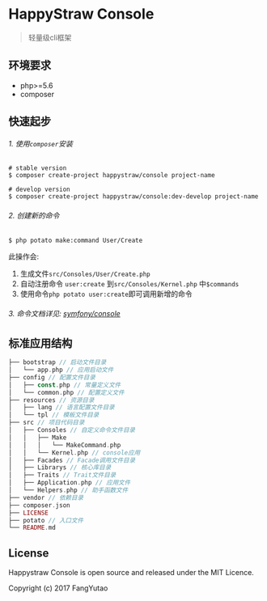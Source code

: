 # HappyStraw Console

> 轻量级cli框架

## 环境要求

* php>=5.6
* composer

## 快速起步

###### 1. 使用`composer`安装
```shell
# stable version
$ composer create-project happystraw/console project-name

# develop version
$ composer create-project happystraw/console:dev-develop project-name
```

###### 2. 创建新的命令

```shell
$ php potato make:command User/Create
```

此操作会:

1. 生成文件`src/Consoles/User/Create.php`
2. 自动注册命令 `user:create` 到`src/Consoles/Kernel.php` 中`$commands`
3. 使用命令`php potato user:create`即可调用新增的命令


###### 3. 命令文档详见: [symfony/console](https://github.com/symfony/console)

## 标准应用结构

```php
├── bootstrap // 启动文件目录
│   └── app.php // 应用启动文件
├── config // 配置文件目录
│   ├── const.php // 常量定义文件
│   └── common.php // 配置定义文件
├── resources // 资源目录
│   ├── lang // 语言配置文件目录
│   └── tpl // 模板文件目录
├── src // 项目代码目录
│   ├── Consoles // 自定义命令文件目录
│   │   ├── Make
│   │   │   └── MakeCommand.php
│   │   └── Kernel.php // console应用
│   ├── Facades // Facade调用文件目录
│   ├── Librarys // 核心库目录
│   ├── Traits // Trait文件目录
│   ├── Application.php // 应用文件
│   └── Helpers.php // 助手函数文件
├── vendor // 依赖目录
├── composer.json
├── LICENSE
├── potato // 入口文件
└── README.md
```


## License
Happystraw Console is open source and released under the MIT Licence.

Copyright (c) 2017 FangYutao
